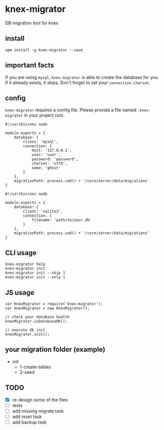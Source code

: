 # knex-migrator
DB migration tool for knex

## install
```npm install -g knex-migrator --save```


## important facts
If you are using `mysql`, `knex-migrator` is able to create the database for you.
If it already exists, it skips. Don't forget to set your `connection.charset`.

## config
`knex-migrator` requires a config file.
Please provide a file named `.knex-migrator` in your project root.


```
#!/usr/bin/env node

module.exports = {
    database: {
        client: 'mysql',
        connection: {
            host: '127.0.0.1',
            user: 'user',
            password: 'password',
            charset: 'utf8',
            name: 'ghost'
        }
    },
    migrationPath: process.cwd() + '/core/server/data/migrations'
}
```

```
#!/usr/bin/env node

module.exports = {
    database: {
        client: 'sqlite3',
        connection: {
            filename: 'path/to/your.db'
        }
    },
    migrationPath: process.cwd() + '/core/server/data/migrations'
}
```

## CLI usage
```
knex-migrator help
knex-migrator init
knex-migrator init --skip 1
knex-migrator init --only 1
```

## JS usage
```
var KnexMigrator = require('knex-migrator');
var knexMigrator = new KnexMigrator();

// check your database health
knexMigrator.isDatabaseOK();

// execute db init
knexMigrator.init();
```

## your migration folder (example)
- init
  - 1-create-tables
  - 2-seed


## TODO
- [x] re-design some of the files
- [ ] tests
- [ ] add missing migrate task
- [ ] add reset task
- [ ] add backup task
